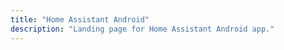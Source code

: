 ```yaml
---
title: "Home Assistant Android"
description: "Landing page for Home Assistant Android app."
---
```


<link rel='redirect_uri' href='homeassistant://auth-callback'>
<link rel='redirect_uri' href='https://wear.googleapis.com/3p_auth/io.homeassistant.companion.android'>
<link rel='redirect_uri' href='https://wear.googleapis.com/3p_auth/io.homeassistant.companion.android.debug'>

<script>document.location.href = 'https://companion.home-assistant.io/';</script>
